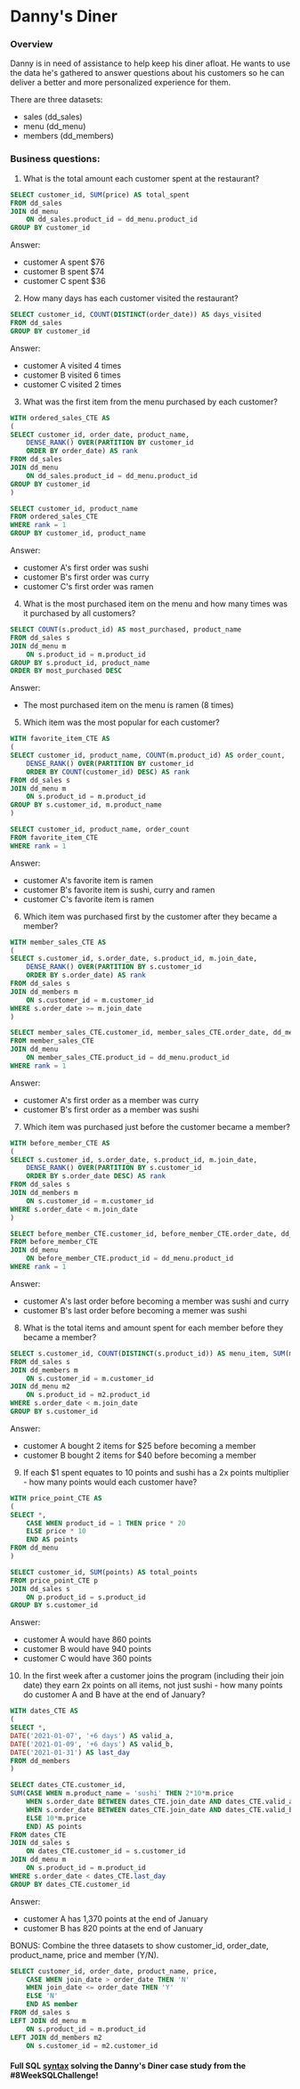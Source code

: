 # Danny's Diner

### Overview
Danny is in need of assistance to help keep his diner afloat. He wants to use the data he's gathered to answer questions about his customers so he can deliver a better and more personalized experience for them.

There are three datasets:
* sales (dd_sales)
* menu (dd_menu)
* members (dd_members)

### Business questions:
1. What is the total amount each customer spent at the restaurant?
```sql
SELECT customer_id, SUM(price) AS total_spent
FROM dd_sales
JOIN dd_menu
    ON dd_sales.product_id = dd_menu.product_id
GROUP BY customer_id
```
Answer:
* customer A spent $76
* customer B spent $74
* customer C spent $36

2. How many days has each customer visited the restaurant?
```sql
SELECT customer_id, COUNT(DISTINCT(order_date)) AS days_visited
FROM dd_sales
GROUP BY customer_id
```
Answer:
* customer A visited 4 times
* customer B visited 6 times
* customer C visited 2 times

3. What was the first item from the menu purchased by each customer?
```sql
WITH ordered_sales_CTE AS
(
SELECT customer_id, order_date, product_name,
    DENSE_RANK() OVER(PARTITION BY customer_id
    ORDER BY order_date) AS rank
FROM dd_sales
JOIN dd_menu
    ON dd_sales.product_id = dd_menu.product_id
GROUP BY customer_id
)

SELECT customer_id, product_name
FROM ordered_sales_CTE
WHERE rank = 1
GROUP BY customer_id, product_name
```
Answer:
* customer A's first order was sushi
* customer B's first order was curry
* customer C's first order was ramen

4. What is the most purchased item on the menu and how many times was it purchased by all customers?
```sql
SELECT COUNT(s.product_id) AS most_purchased, product_name
FROM dd_sales s
JOIN dd_menu m
    ON s.product_id = m.product_id
GROUP BY s.product_id, product_name
ORDER BY most_purchased DESC
```
Answer:
* The most purchased item on the menu is ramen (8 times)

5. Which item was the most popular for each customer?
```sql
WITH favorite_item_CTE AS
(
SELECT customer_id, product_name, COUNT(m.product_id) AS order_count,
    DENSE_RANK() OVER(PARTITION BY customer_id
    ORDER BY COUNT(customer_id) DESC) AS rank
FROM dd_sales s
JOIN dd_menu m
    ON s.product_id = m.product_id
GROUP BY s.customer_id, m.product_name
)

SELECT customer_id, product_name, order_count
FROM favorite_item_CTE
WHERE rank = 1
```
Answer:
* customer A's favorite item is ramen
* customer B's favorite item is sushi, curry and ramen
* customer C's favorite item is ramen

6. Which item was purchased first by the customer after they became a member?
```sql
WITH member_sales_CTE AS
(
SELECT s.customer_id, s.order_date, s.product_id, m.join_date,
    DENSE_RANK() OVER(PARTITION BY s.customer_id
    ORDER BY s.order_date) AS rank
FROM dd_sales s
JOIN dd_members m
    ON s.customer_id = m.customer_id
WHERE s.order_date >= m.join_date
)

SELECT member_sales_CTE.customer_id, member_sales_CTE.order_date, dd_menu.product_name
FROM member_sales_CTE
JOIN dd_menu
    ON member_sales_CTE.product_id = dd_menu.product_id
WHERE rank = 1
```
Answer:
* customer A's first order as a member was curry
* customer B's first order as a member was sushi

7. Which item was purchased just before the customer became a member?
```sql
WITH before_member_CTE AS
(
SELECT s.customer_id, s.order_date, s.product_id, m.join_date,
    DENSE_RANK() OVER(PARTITION BY s.customer_id
    ORDER BY s.order_date DESC) AS rank
FROM dd_sales s
JOIN dd_members m
    ON s.customer_id = m.customer_id
WHERE s.order_date < m.join_date
)

SELECT before_member_CTE.customer_id, before_member_CTE.order_date, dd_menu.product_name
FROM before_member_CTE
JOIN dd_menu
    ON before_member_CTE.product_id = dd_menu.product_id
WHERE rank = 1
```
Answer:
* customer A's last order before becoming a member was sushi and curry
* customer B's last order before becoming a memer was sushi

8. What is the total items and amount spent for each member before they became a member?
```sql
SELECT s.customer_id, COUNT(DISTINCT(s.product_id)) AS menu_item, SUM(m2.price) AS total_sales
FROM dd_sales s
JOIN dd_members m
    ON s.customer_id = m.customer_id
JOIN dd_menu m2
    ON s.product_id = m2.product_id
WHERE s.order_date < m.join_date
GROUP BY s.customer_id
```
Answer:
* customer A bought 2 items for $25 before becoming a member
* customer B bought 2 items for $40 before becoming a member

9. If each $1 spent equates to 10 points and sushi has a 2x points multiplier - how many points would each customer have?
```sql
WITH price_point_CTE AS
(
SELECT *,
    CASE WHEN product_id = 1 THEN price * 20
    ELSE price * 10
    END AS points
FROM dd_menu
)

SELECT customer_id, SUM(points) AS total_points
FROM price_point_CTE p
JOIN dd_sales s
    ON p.product_id = s.product_id
GROUP BY s.customer_id
```
Answer:
* customer A would have 860 points
* customer B would have 940 points
* customer C would have 360 points

10. In the first week after a customer joins the program (including their join date) they earn 2x points on all items, not just sushi - how many points do customer A and B have at the end of January?
```sql
WITH dates_CTE AS
(
SELECT *,
DATE('2021-01-07', '+6 days') AS valid_a,
DATE('2021-01-09', '+6 days') AS valid_b,
DATE('2021-01-31') AS last_day
FROM dd_members
)

SELECT dates_CTE.customer_id,
SUM(CASE WHEN m.product_name = 'sushi' THEN 2*10*m.price
    WHEN s.order_date BETWEEN dates_CTE.join_date AND dates_CTE.valid_a THEN 2*10*m.price
    WHEN s.order_date BETWEEN dates_CTE.join_date AND dates_CTE.valid_b THEN 2*10*m.price
    ELSE 10*m.price
    END) AS points
FROM dates_CTE
JOIN dd_sales s
    ON dates_CTE.customer_id = s.customer_id
JOIN dd_menu m
    ON s.product_id = m.product_id
WHERE s.order_date < dates_CTE.last_day
GROUP BY dates_CTE.customer_id
```
Answer:
* customer A has 1,370 points at the end of January
* customer B has 820 points at the end of January

BONUS: Combine the three datasets to show customer_id, order_date, product_name, price and member (Y/N).
```sql
SELECT customer_id, order_date, product_name, price,
    CASE WHEN join_date > order_date THEN 'N'
    WHEN join_date <= order_date THEN 'Y'
    ELSE 'N'
    END AS member
FROM dd_sales s
LEFT JOIN dd_menu m
    ON s.product_id = m.product_id
LEFT JOIN dd_members m2
    ON s.customer_id = m2.customer_id
```

#### Full SQL [syntax](https://github.com/ahmeevang/SQL-Dannys-Dinner/blob/main/queries.sql) solving the Danny's Diner case study from the #8WeekSQLChallenge!
